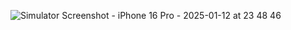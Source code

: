 ![Simulator Screenshot - iPhone 16 Pro - 2025-01-12 at 23 48 46](https://github.com/user-attachments/assets/72e4aab8-fdde-4780-9e5e-2b0ae35633df)
